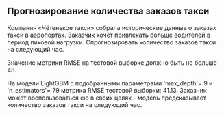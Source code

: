 ## Прогнозирование количества заказов такси



Компания «Чётенькое такси» собрала исторические данные о заказах такси в аэропортах. Заказчик хочет привлекать больше водителей в период пиковой нагрузки. Cпрогнозировать количество заказов такси на следующий час.

Значение метрики RMSE на тестовой выборке должно быть не больше 48.




На модели LightGBM с подобранными параметрами 'max_depth'= 9 и 'n_estimators'= 79 метрика RMSE тестовой выборки: 41.13. Заказчик может воспользоваться ею в своих целях - модель предсказывает количество заказов такси на следующий час.